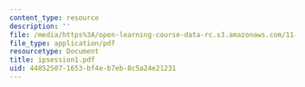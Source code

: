 ```yaml
---
content_type: resource
description: ''
file: /media/https%3A/open-learning-course-data-rc.s3.amazonaws.com/11-332j-urban-design-fall-2003/448525071653bf4eb7eb8c5a24e21231_ipsession1.pdf
file_type: application/pdf
resourcetype: Document
title: ipsession1.pdf
uid: 44852507-1653-bf4e-b7eb-8c5a24e21231
---
```

